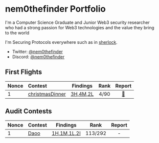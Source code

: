 # nem0thefinder Portfolio

I'm a Computer Science Graduate and Junior Web3 security researcher who had a strong passion for Web3 technologies and the value they bring to the  world

I'm Securing Protocols everywhere such as in [sherlock](https://audits.sherlock.xyz/watson/nem0thefinder).

- Twitter: [@nem0thefinder](https://x.com/nem0thefinder)
- Discord: [@nem0thefinder](https://discord.com/channels/nem0thefinder)

## First Flights 
| Nonce | Contest | Findings | Rank | Report |
|:--------|:---------|:------:|:------:|:------:|
|1|[christmasDinner](https://codehawks.cyfrin.io/c/2024-12-christmas-dinner)|[3H,4M,2L](x.com)|4/90|[📄](https://codehawks.cyfrin.io/c/2024-12-christmas-dinner/results?lt=contest&page=1&sc=xp&sj=reward&t=report)|


## Audit Contests
| Nonce | Contest | Findings | Rank | Report |
|:--------|:---------|:------:|:------:|:------:|
|1|[Daoo](https://cantina.xyz/competitions/bd43bdd1-bc7f-473b-96c0-d35d37f3db33)|[1H,1M,1L,2I](https://github.com/nem0thefinder/Audits/blob/main/reports/01-2025-Daao.md)|113/292|-|


